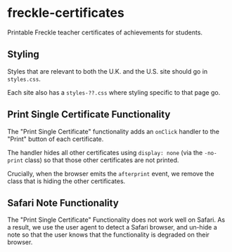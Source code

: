 # freckle-certificates

Printable Freckle teacher certificates of achievements for students.

## Styling

Styles that are relevant to both the U.K. and the U.S. site should go in `styles.css`.

Each site also has a `styles-??.css` where styling specific to that page go.

## Print Single Certificate Functionality

The "Print Single Certificate" functionality adds an `onClick` handler to the
"Print" button of each certificate.

The handler hides all other certificates using `display: none` (via the
`-no-print` class) so that those other certificates are not printed.

Crucially, when the browser emits the `afterprint` event, we remove the class
that is hiding the other certificates.

## Safari Note Functionality

The "Print Single Certificate" Functionality does not work well on Safari. As a
result, we use the user agent to detect a Safari browser, and un-hide a note so
that the user knows that the functionality is degraded on their browser.
